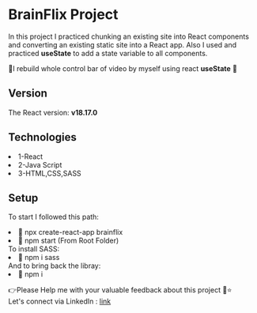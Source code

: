 # BrainFlix Project

In this project I practiced chunking an existing
site into React components and converting an
existing static site into a React app.
Also I used and practiced **useState** to add a
state variable to all components.

📢I rebuild whole control bar of video by myself
using react **useState** 🎉

## Version

The React version: **v18.17.0**

## Technologies

<li>1-React</li>
<li>2-Java Script</li>
<li>3-HTML,CSS,SASS</li>

## Setup

To start I followed this path:

<li>📝 npx create-react-app brainflix</li>
<li>📝 npm start (From Root Folder)</li>
To install SASS:

<li>📝 npm i sass</li>
And to bring back the libray:

<li>📝 npm i

👉Please Help me with your valuable feedback about this project 🙂⭐</br>
Let's connect via LinkedIn : [link](https://www.linkedin.com/in/fatemeh-bagherzad/)
